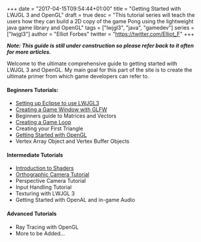 +++
date = "2017-04-15T09:54:44+01:00"
title = "Getting Started with LWJGL 3 and OpenGL"
draft = true
desc = "This tutorial series will teach the users how they can build a 2D copy of the game Pong using the lightweight java game library and OpenGL"
tags = ["lwjgl3", "java", "gamedev"]
series = ["lwjgl3"]
author = "Elliot Forbes"
twitter = "https://twitter.com/Elliot_F"
+++

<p><b><i>Note: This guide is still under construction so please refer back to it often for more articles.</i></b></p>

<p>Welcome to the ultimate comprehensive guide to getting started with LWJGL 3 and OpenGL. My main goal for this part of the site is to create the ultimate primer from which game developers can refer to.</p>

<h4>Beginners Tutorials:</h4>

<ul>
<li><a href="http://tutorialedge.net/setting-up-eclipse-with-lwgjl3-and-opengl">Setting up Eclipse to use LWJGL3</a></li>
<li><a href="http://tutorialedge.net/creating-game-window-tutorial-02-programming-2d-endless-runner">Creating a Game Window with GLFW</a></li>
<li>Beginners guide to Matrices and Vectors</li>
<li><a href="http://tutorialedge.net/lwjgl-3-fps-main-game-loop">Creating a Game Loop</a></li>
<li>Creating your First Triangle</li>
<li><a href="http://tutorialedge.net/initializing-opengl-with-lwjgl3-and-java">Getting Started with OpenGL</a></li>
<li>Vertex Array Object and Vertex Buffer Objects</li>
</ul>

<h4>Intermediate Tutorials</h4>

<ul>
<li><a href="http://tutorialedge.net/getting-started-with-opengl-shaders">Introduction to Shaders</a></li>
<li><a href="http://tutorialedge.net/lwjgl-3-orthographic-camera-tutorial">Orthographic Camera Tutorial</a></li>
<li>Perspective Camera Tutorial</li>
<li>Input Handling Tutorial</li>
<li>Texturing with LWJGL 3</li>
<li>Getting Started with OpenAL and in-game Audio</li>
</ul>

<h4>Advanced Tutorials</h4>

<ul>
<li>Ray Tracing with OpenGL</li>
<li>More to be Added...</li>
</ul>